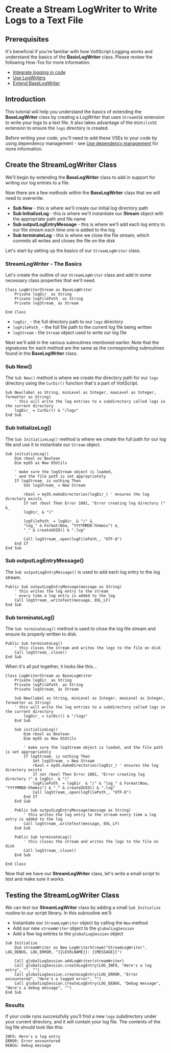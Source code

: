 # Create a Stream LogWriter to Write Logs to a Text File

## Prerequisites
It's beneficial if you're familiar with how VoltScript Logging works and understand the basics of the **BasicLogWriter** class. Please review the following How-Tos for more information:

- [Integrate logging in code](../howto/logging.md)
- [Use LogWriters](../howto/uselogwriter.md)
- [Extend BaseLogWriter](../howto/logwriter.md)

## Introduction
This tutorial will help you understand the basics of extending the **BaseLogWriter** class by creating a LogWriter that uses `StreamVSE` extension to write your logs to a text file. It also takes advantage of the `OSUtilsVSE` extension to ensure the `logs` directory is created.

Before writing your code, you'll need to add these VSEs to your code by using dependency management - see [Use dependency management](../howto/archipelago.md) for more information.

## Create the StreamLogWriter Class
We'll begin by extending the **BaseLogWriter** class to add in support for writing our log entries to a file.

Now there are a few methods within the **BaseLogWriter** class that we will need to overwrite:

- **Sub New** - this is where we'll create our initial log directory path
- **Sub InitializeLog** - this is where we'll instantiate our **Stream** object with the appropriate path and file name
- **Sub outputLogEntryMessage** - this is where we'll add each log entry to our file stream each time one is added to the log
- **Sub terminateLog** - this is where we close the file stream, which commits all writes and closes the file on the disk

Let's start by setting up the basics of our `StreamLogWriter` class.

### StreamLogWriter - The Basics
Let's create the outline of our `StreamLogWriter` class and add in some necessary class properties that we'll need.

```vbscript
Class LogWriterStream as BaseLogWriter
    Private logDir_ as String
    Private logFilePath_ as String
    Private logStream_ as Stream

End Class
```

- `logDir_` - the full directory path to our `logs` directory
- `logFilePath_` - the full file path to the current log file being written
- `logStream` - the `Stream` object used to write our log file

Next we'll add in the various subroutines mentioned earlier. Note that the signatures for each method are the same as the corresponding subroutines found in the **BaseLogWriter** class.

### Sub New()
The `Sub New()` method is where we create the directory path for our `logs` directory using the `CurDir()` function that's a part of VoltScript.

```vbscript
Sub New(label as String, minLevel as Integer, maxLevel as Integer, formatter as String)
    ' this will write the log entries to a subdirectory called logs in the current directory
    logDir_ = CurDir() & "/logs"
End Sub
```

### Sub InitializeLog()
The `Sub InitializeLog()` method is where we create the full path for our log file and use it to instantiate our `Stream` object.

```vbscript
Sub initializeLog()
    Dim rbool as Boolean
    Dim myOS as New OSUtils

    ' make sure the logStream object is loaded, 
    ' and the file path is set appropriately
    If logStream_ is nothing Then
        Set logStream_ = New Stream

        rbool = myOS.makeDirectories(logDir_) ' ensures the log directory exists 
        If not rbool Then Error 1001, "Error creating log directory (" &_ 
        logDir_ & ")"

        logFilePath_ = logDir_ & "/" &_ 
        "log_" & Format(Now, "YYYYMMDD-hhmmss") &_ 
        "_" & createUUID() & ".log"

        Call logStream_.open(logFilePath_, "UTF-8")
    End If
End Sub
```

### Sub outputLogEntryMessage()
The `Sub outputLogEntryMessage()` is used to add each log entry to the log stream.

```vbscript
Public Sub outputLogEntryMessage(message as String)
    ' this writes the log entry to the stream 
    ' every time a log entry is added to the log
    Call logStream_.writeText(message, EOL_LF)
End Sub
```

### Sub terminateLog()
The `Sub terminateLog()` method is used to close the log file stream and ensure its properly written to disk.

```vbscript
Public Sub terminateLog()
    ' this closes the stream and writes the logs to the file on disk
    Call logStream_.close()
End Sub
```

When it's all put together, it looks like this...

```vbscript
Class LogWriterStream as BaseLogWriter
    Private logDir_ as String
    Private logFilePath_ as String
    Private logStream_ as Stream

    Sub New(label as String, minLevel as Integer, maxLevel as Integer, formatter as String)
    ' this will write the log entries to a subdirectory called logs in the current directory
        logDir_ = CurDir() & "/logs"
    End Sub
    
    Sub initializeLog()
        Dim rbool as Boolean
        Dim myOS as New OSUtils

        ' make sure the logStream object is loaded, and the file path is set appropriately
        If logStream_ is nothing Then
            Set logStream_ = New Stream
            rbool = myOS.makeDirectories(logDir_) ' ensures the log directory exists 
            If not rbool Then Error 1001, "Error creating log directory (" & logDir_ & ")"
            logFilePath_ = logDir_ & "/" & "log_" & Format(Now, "YYYYMMDD-hhmmss") & "_" & createUUID() & ".log"
            Call logStream_.open(logFilePath_, "UTF-8")
        End If
    End Sub

	Public Sub outputLogEntryMessage(message as String)
        ' this writes the log entry to the stream every time a log entry is added to the log
        Call logStream_.writeText(message, EOL_LF)
    End Sub

    Public Sub terminateLog()
        ' this closes the stream and writes the logs to the file on disk
        Call logStream_.close()
    End Sub

End Class
```

Now that we have our **StreamLogWriter** class, let's write a small script to test and make sure it works.

## Testing the StreamLogWriter Class
We can test our **StreamLogWriter** class by adding a small `Sub Initialize` routine to our script library. In this subroutine we'll:

- Instantiate our `StreamLogWriter` object by calling the `New` method
- Add our new `streamWriter` object to the `globalLogSession`
- Add a few log entries to the `globalLogSession` object

```vbscript
Sub Initialize
    Dim streamWriter as New LogWriterStream("StreamLogWriter", LOG_DEBUG, LOG_ERROR, "{{LEVELNAME}}: {{MESSAGE}}")
  
    Call globalLogSession.addLogWriter(streamWriter)
    Call globalLogSession.createLogEntry(LOG_INFO, "Here's a log entry", "", "")
    Call globalLogSession.createLogEntry(LOG_ERROR, "Error encountered", "Here's a logged error", "")
    Call globalLogSession.createLogEntry(LOG_DEBUG, "Debug message", "Here's a debug message", "")
End Sub
```
### Results
If your code runs successfully you'll find a new `logs` subdirectory under your current directory, and it will contain your log file. The contents of the log file should look like this:

```text linenums="1"
INFO: Here's a log entry
ERROR: Error encountered
DEBUG: Debug message
```